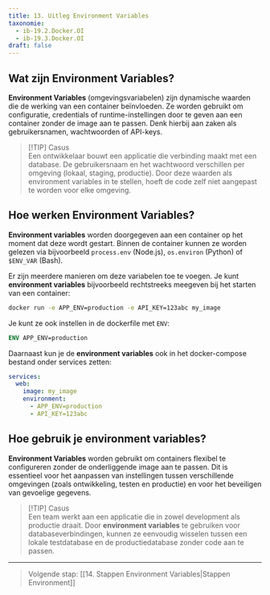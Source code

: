 ```yaml
---
title: 13. Uitleg Environment Variables
taxonomie:
  - ib-19.2.Docker.OI
  - ib-19.3.Docker.OI
draft: false
---
```


## Wat zijn Environment Variables?
**Environment Variables** (omgevingsvariabelen) zijn dynamische waarden die de werking van een container beïnvloeden. Ze worden gebruikt om configuratie, credentials of runtime-instellingen door te geven aan een container zonder de image aan te passen. Denk hierbij aan zaken als gebruikersnamen, wachtwoorden of API-keys.

> [!TIP] Casus  
> Een ontwikkelaar bouwt een applicatie die verbinding maakt met een database. De gebruikersnaam en het wachtwoord verschillen per omgeving (lokaal, staging, productie). Door deze waarden als environment variables in te stellen, hoeft de code zelf niet aangepast te worden voor elke omgeving.

## Hoe werken Environment Variables?
**Environment variables** worden doorgegeven aan een container op het moment dat deze wordt gestart. Binnen de container kunnen ze worden gelezen via bijvoorbeeld `process.env` (Node.js), `os.environ` (Python) of `$ENV_VAR` (Bash).

Er zijn meerdere manieren om deze variabelen toe te voegen. Je kunt **environment variables** bijvoorbeeld rechtstreeks meegeven bij het starten van een container:

```bash
docker run -e APP_ENV=production -e API_KEY=123abc my_image
```

Je kunt ze ook instellen in de dockerfile met `ENV`:

```Dockerfile
ENV APP_ENV=production
```

Daarnaast kun je de **environment variables** ook in het docker-compose bestand onder services zetten:
```yaml
services:
  web:
    image: my_image
    environment:
      - APP_ENV=production
      - API_KEY=123abc
```


## Hoe gebruik je environment variables?
**Environment Variables** worden gebruikt om containers flexibel te configureren zonder de onderliggende image aan te passen. Dit is essentieel voor het aanpassen van instellingen tussen verschillende omgevingen (zoals ontwikkeling, testen en productie) en voor het beveiligen van gevoelige gegevens.

> [!TIP] Casus  
> Een team werkt aan een applicatie die in zowel development als productie draait. Door **environment variables** te gebruiken voor databaseverbindingen, kunnen ze eenvoudig wisselen tussen een lokale testdatabase en de productiedatabase zonder code aan te passen.

---

> Volgende stap: [[14. Stappen Environment Variables|Stappen Environment]]
